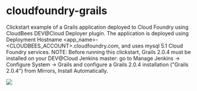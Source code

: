 cloudfoundry-grails
===================

Clickstart example of a Grails application deployed to Cloud Foundry using CloudBees DEV@Cloud Deployer plugin.
The application is deployed using Deployment Hostname &lt;app_name&gt;-&lt;CLOUDBEES_ACCOUNT&gt;.cloudfoundry.com, and uses mysql 5.1 Cloud Foundry services.
NOTE: Before running this clickstart, Grails 2.0.4 must be installed on your DEV@Cloud Jenkins master: go to Manage Jenkins -> Configure System -> Grails and configure a Grails 2.0.4 installation ("Grails 2.0.4") from Mirrors, Install Automatically.

<a href="https://grandcentral.cloudbees.com/?CB_clickstart=https://raw.github.com/mqprichard/cloudfoundry-spring/master/clickstart.json"><img src="https://d3ko533tu1ozfq.cloudfront.net/clickstart/deployInstantly.png"/></a>
